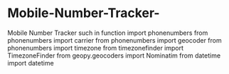 # Mobile-Number-Tracker-
Mobile Number Tracker such in function  import phonenumbers  from phonenumbers import carrier from phonenumbers import geocoder from phonenumbers import timezone from timezonefinder import TimezoneFinder from geopy.geocoders import Nominatim from datetime import datetime

